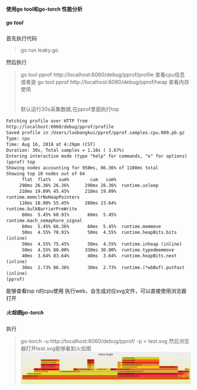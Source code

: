 #### 使用go tool和go-torch 性能分析
##### go tool
首先执行代码
>go run leaky.go

然后执行
>go tool pprof http://localhost:6060/debug/pprof/profile
查看cpu信息
或者是
>go tool pprof http://localhost:6060/debug/pprof/heap
查看内存使用
<br><br><br>
默认运行30s采集数据,在pprof里面执行top
```
Fetching profile over HTTP from http://localhost:6060/debug/pprof/profile
Saved profile in /Users/luobangkui/pprof/pprof.samples.cpu.009.pb.gz
Type: cpu
Time: Aug 16, 2018 at 4:29pm (CST)
Duration: 30s, Total samples = 1.10s ( 3.67%)
Entering interactive mode (type "help" for commands, "o" for options)
(pprof) top
Showing nodes accounting for 950ms, 86.36% of 1100ms total
Showing top 10 nodes out of 64
      flat  flat%   sum%        cum   cum%
     290ms 26.36% 26.36%      290ms 26.36%  runtime.usleep
     210ms 19.09% 45.45%      210ms 19.09%  runtime.memclrNoHeapPointers
     110ms 10.00% 55.45%      260ms 23.64%  runtime.bulkBarrierPreWrite
      60ms  5.45% 60.91%       60ms  5.45%  runtime.mach_semaphore_signal
      60ms  5.45% 66.36%       60ms  5.45%  runtime.memmove
      50ms  4.55% 70.91%       50ms  4.55%  runtime.heapBits.bits (inline)
      50ms  4.55% 75.45%       50ms  4.55%  runtime.inheap (inline)
      50ms  4.55% 80.00%      330ms 30.00%  runtime.typedmemmove
      40ms  3.64% 83.64%       40ms  3.64%  runtime.heapBits.next (inline)
      30ms  2.73% 86.36%       30ms  2.73%  runtime.(*wbBuf).putFast (inline)
(pprof)
```
能够查看top n的cpu使用
执行web，会生成对应svg文件，可以直接使用浏览器打开

##### 火焰图go-torch
执行
>go-torch -u http://localhost:6060/debug/pprof/ -p > test.svg
然后浏览器打开test.svg能够看到火焰图
![](test.svg)